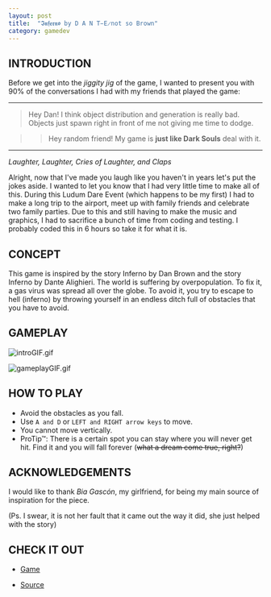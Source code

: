 ```yaml
---
layout: post
title:  "𝕴𝖓𝖋𝖊𝖗𝖓𝖔 by D A N T̵E̷not so Brown"
category: gamedev
---
```


## INTRODUCTION

Before we get into the _jiggity jig_ of the game, I wanted to present you with 90% of the conversations I had with my friends that played the game:

---

> Hey Dan! I think object distribution and generation is really bad. Objects just spawn right in front of me not giving me time to dodge.

>> Hey random friend! My game is **just like Dark Souls** deal with it.

---

_Laughter, Laughter, Cries of Laughter, and Claps_


Alright, now that I've made you laugh like you haven't in years let's put the jokes aside. I wanted to let you know that I had very little time to make all of this. During this Ludum Dare Event (which happens to be my first) I had to make a long trip to the airport, meet up with family friends and celebrate two family parties. Due to this and still having to make the music and graphics, I had to sacrifice a bunch of time from coding and testing. I probably coded this in 6 hours so take it for what it is.

## CONCEPT

This game is inspired by the story Inferno by Dan Brown and the story Inferno by Dante Alighieri. The world is suffering by overpopulation. To fix it, a gas virus was spread all over the globe. To avoid it, you try to escape to hell (inferno) by throwing yourself in an endless ditch full of obstacles that you have to avoid.

## GAMEPLAY

![introGIF.gif](../../../../public/introGIF.gif)

![gameplayGIF.gif](../../../../public/gameplayGIF.gif)

## HOW TO PLAY

- Avoid the obstacles as you fall.
- Use `A and D` or `LEFT and RIGHT arrow keys` to move.
- You cannot move vertically.
- ProTip™: There is a certain spot you can stay where you will never get hit. Find it and you will fall forever (~~what a dream come true, right?~~)

## ACKNOWLEDGEMENTS

I would like to thank _Bia Gascón_, my girlfriend, for being my main source of inspiration for the piece.

(Ps. I swear, it is not her fault that it came out the way it did, she just helped with the story)

## CHECK IT OUT

- [Game](https://chiarld.itch.io/inferno-by-dante-not-so-brown)

- [Source](https://github.com/chiarld/ludumDare42)